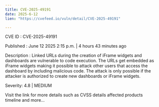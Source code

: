 ```yaml
---
title: CVE-2025-49191
date: 2025-6-12
lien: "https://cvefeed.io/vuln/detail/CVE-2025-49191"

---
```


CVE ID : CVE-2025-49191

Published :  June 12
2025
2:15 p.m. | 4 hours
43 minutes ago

Description : Linked URLs during the creation of iFrame widgets and dashboards are vulnerable to code execution. The URLs get embedded as iFrame widgets
making it possible to attack other users that access the dashboard by including malicious code. The attack is only possible if the attacker is authorized to create new dashboards or iFrame widgets.

Severity: 4.8 | MEDIUM

Visit the link for more details
such as CVSS details
affected products
timeline
and more...
